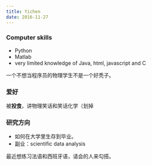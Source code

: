 ```yaml
---
title: Yichen
date: 2016-11-27
---
```

### Computer skills
* Python
* Matlab
* very limited knowledge of Java, html, javascript and C

一个不想当程序员的物理学生不是一个好秃子。

### 爱好
被**投食**，讲物理笑话和笑话化学（划掉

### 研究方向
* 如何在大学里生存到毕业。
* 副业：scientific data analysis

最近想练习法语和西班牙语，请会的人来勾搭。
